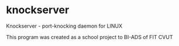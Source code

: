 # knockserver
Knockserver - port-knocking daemon for LINUX

This program was created as a school project to BI-ADS of FIT CVUT
